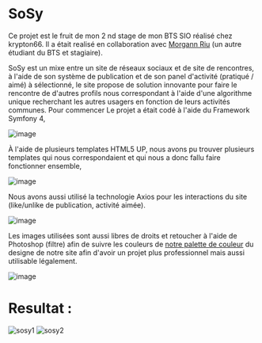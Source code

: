 # SoSy

Ce projet est le fruit de mon 2 nd stage de mon BTS SIO réalisé chez krypton66.
Il a était realisé en collaboration avec <a href="https://github.com/morgannito">Morgann Riu</a> (un autre étudiant du BTS et stagiaire).

SoSy est un mixe entre un site de réseaux sociaux et de site de rencontres, à l'aide de son système de publication et de son panel 
d'activité (pratiqué / aimé) à sélectionné, le site propose de solution innovante pour faire le rencontre de d'autres profils nous 
correspondant à l'aide d'une algorithme unique recherchant les autres usagers en fonction de leurs activités communes.
Pour commencer Le projet a était codé à l'aide du Framework Symfony 4,

![image](https://user-images.githubusercontent.com/45235527/96745902-e9174200-13c6-11eb-9388-d6ae349db857.png)

À l'aide de plusieurs templates HTML5 UP, nous avons pu trouver plusieurs templates qui nous correspondaient et qui nous a donc fallu faire fonctionner ensemble,

![image](https://user-images.githubusercontent.com/45235527/96745778-c9801980-13c6-11eb-8672-fa5ef27b7120.png)

Nous avons aussi utilisé la technologie Axios pour les interactions du site (like/unlike de publication, activité aimée).

![image](https://user-images.githubusercontent.com/45235527/96745379-5d051a80-13c6-11eb-8ca6-eb30405ed5d4.png)

Les images utilisées sont aussi libres de droits et retoucher à l'aide de Photoshop (filtre) afin de suivre les couleurs de <a href="https://github.com/AcensJJ/Friends/blob/master/palette-color.png">notre palette de
 couleur</a> du designe de notre site afin d'avoir un projet plus professionnel mais aussi utilisable légalement.

![image](https://user-images.githubusercontent.com/45235527/96747858-1a910d00-13c9-11eb-9acc-748ba661be97.png)

# Resultat : 

![sosy1](https://user-images.githubusercontent.com/45235527/96745102-0ef01700-13c6-11eb-87ef-cdc793c7277e.PNG)
![sosy2](https://user-images.githubusercontent.com/45235527/96745110-10b9da80-13c6-11eb-9e86-bb154b8d0839.PNG)
